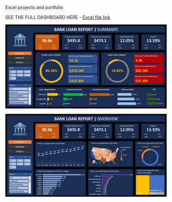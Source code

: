Excel projects and portfolio

SEE THE FULL DASHBOARD HERE - [Excel file link](https://1drv.ms/x/s!AtXFI5nL1G-qgme9Zy7OCveSmAKf?e=miJydy)

![Bank_loan_report](Bank_loan_report.png)

![Bank_loan_report](Bank_loan_report2.png)
